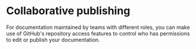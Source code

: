 # Collaborative publishing

For documentation maintained by teams with different roles, you can make use of GitHub's repository access features to control who has permissions to edit or publish your documentation.
